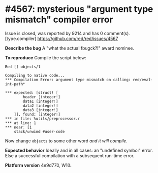 
#4567: mysterious "argument type mismatch" compiler error
================================================================================
Issue is closed, was reported by 9214 and has 0 comment(s).
[type.compiler]
<https://github.com/red/red/issues/4567>

**Describe the bug**
A "what the actual fbugck?!" award nominee.

**To reproduce**
Compile the script below:
```red
Red [] objects/1
```

```red
Compiling to native code...
*** Compilation Error: argument type mismatch on calling: red/eval-int-path*

*** expected: [struct! [
        header [integer!]
        data1 [integer!]
        data2 [integer!]
        data3 [integer!]
    ]], found: [integer!]
*** in file: %utils/preprocessor.r
*** at line: 1
*** near: [1
    stack/unwind #user-code
```

Now change `objects` to some other word _and it will compile_.

**Expected behavior**
Ideally and in all cases: an "undefined symbol" error. Else a successful compilation with a subsequent run-time error.

**Platform version**
4e9d770, W10.



